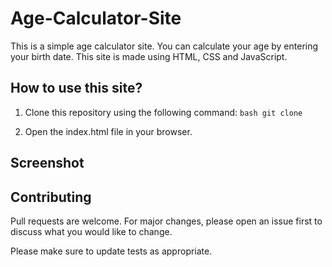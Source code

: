 # Age-Calculator-Site

This is a simple age calculator site. You can calculate your age by entering your birth date. This site is made using HTML, CSS and JavaScript.

## How to use this site?

1. Clone this repository using the following command:
```bash git clone ```

2. Open the index.html file in your browser.


## Screenshot


## Contributing
Pull requests are welcome. For major changes, please open an issue first to discuss what you would like to change.

Please make sure to update tests as appropriate.

